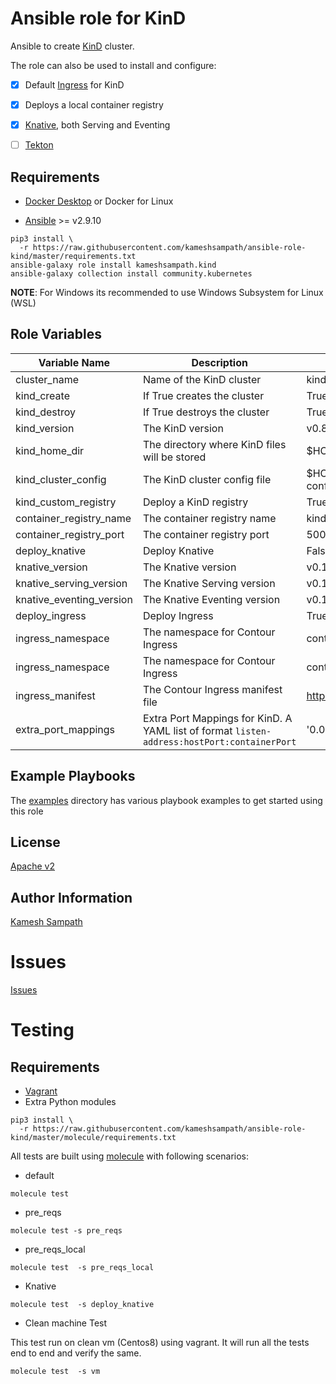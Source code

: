 Ansible role for KinD
=====================

Ansible to create [KinD](https://kind.sigs.k8s.io) cluster. 

The role can also be used to install and configure:

- [x] Default [Ingress](https://kind.sigs.k8s.io/docs/user/ingress/#contour) for KinD

- [x] Deploys a local container registry

- [x] [Knative](https://knative.dev), both Serving and Eventing

- [ ] [Tekton](https://tekton.dev)

Requirements
------------

- [Docker Desktop](https://www.docker.com/products/docker-desktop) or Docker for Linux

- [Ansible](https://ansible.com) >= v2.9.10 

```shell
pip3 install \
  -r https://raw.githubusercontent.com/kameshsampath/ansible-role-kind/master/requirements.txt
ansible-galaxy role install kameshsampath.kind
ansible-galaxy collection install community.kubernetes
```
__NOTE__: For Windows its recommended to use Windows Subsystem for Linux (WSL)

Role Variables
--------------

| Variable Name| Description | Default |
|--|--|--|
| cluster_name| Name of the KinD cluster| kind |
| kind_create|  If True creates the cluster | True |
| kind_destroy| If True destroys the cluster | True |
| kind_version| The KinD version | v0.8.1 |
| kind_home_dir| The directory where KinD files will be stored | $HOME/.kind |
| kind_cluster_config| The KinD cluster config file | $HOME/.kind/{{cluster_name}}/kind-cluster-config.yml |
| kind_custom_registry| Deploy a KinD registry | True |
| container_registry_name | The container registry name | kind-registry |
| container_registry_port | The container registry port | 5000 |
| deploy_knative | Deploy Knative | False |
| knative_version | The Knative version | v0.16.0 |
| knative_serving_version | The Knative Serving version | v0.16.0 |
| knative_eventing_version | The Knative Eventing version | v0.16.0 |
| deploy_ingress | Deploy Ingress | True |
| ingress_namespace | The namespace for Contour Ingress | contour-system |
| ingress_namespace | The namespace for Contour Ingress | contour-system |
| ingress_manifest  | The Contour Ingress manifest file  | https://projectcontour.io/quickstart/contour.yaml |
|extra_port_mappings| Extra Port Mappings for KinD. A YAML list of format `listen-address:hostPort:containerPort` | '0.0.0.0:80:80', '0.0.0.0:443:443' |


Example Playbooks
----------------
The [examples](https://github.com/kameshsampath/ansible-role-kind/tree/master/examples) directory has various playbook examples to get started using this role

License
-------

[Apache v2](https://github.com/kameshsampath/ansible-role-kind/tree/master/LICENSE)

Author Information
------------------

[Kamesh Sampath](mailto:kamesh.sampath@hotmail.com)

Issues
=======

[Issues](https://github.com/kameshsampath/ansible-role-kind/issues)

Testing
=======

Requirements
------------
- [Vagrant](https://www.vagrantup.com)
- Extra Python modules
```shell
pip3 install \
  -r https://raw.githubusercontent.com/kameshsampath/ansible-role-kind/master/molecule/requirements.txt
```

All tests are built using [molecule](https://molecule.readthedocs.io/en/latest/index.html) with following scenarios:

* default 
```shell
molecule test
```
* pre_reqs
```shell
molecule test -s pre_reqs
```
* pre_reqs_local
```shell
molecule test  -s pre_reqs_local
```

* Knative
```shell
molecule test  -s deploy_knative
```
* Clean machine Test

This test run on clean vm (Centos8) using vagrant. It will run all the tests end to end and verify the same.

```shell
molecule test  -s vm
```

